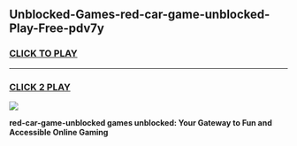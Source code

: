 
## Unblocked-Games-red-car-game-unblocked-Play-Free-pdv7y
<h3>
<a href="https://premium76.site?title=red-car-game-unblocked&ref=20A">CLICK TO PLAY</a></h3>
<hr>

<h3>
<a href="https://premium76.site?title=red-car-game-unblocked&ref=20A">CLICK 2 PLAY</a>
  
</h3>

<a href="https://premium76.site?title=red-car-game-unblocked&ref=20A"><img src="https://clearcache.store/games.png"></a>


**red-car-game-unblocked games unblocked: Your Gateway to Fun and Accessible Online Gaming**
